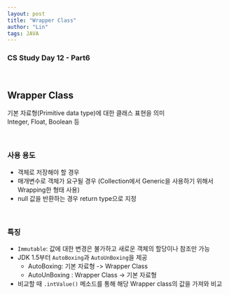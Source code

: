 ```yaml
---
layout: post
title: "Wrapper Class"
author: "Lin"
tags: JAVA
---
```

### CS Study Day 12 - Part6

<br>

## Wrapper Class 
기본 자료형(Primitive data type)에 대한 클래스 표현을 의미 <br>
Integer, Float, Boolean 등 

<br>

### 사용 용도 
- 객체로 저장해야 할 경우
- 매개변수로 객체가 요구될 경우 (Collection에서 Generic을 사용하기 위해서 Wrapping한 형태 사용)
- null 값을 반환하는 경우 return type으로 지정 

<br>

### 특징 
- `Immutable`: 값에 대한 변경은 불가하고 새로운 객체의 할당이나 참조만 가능
- JDK 1.5부터 `AutoBoxing`과 `AutoUnBoxing`을 제공
    - AutoBoxing:  기본 자료형 -> Wrapper Class
    - AutoUnBoxing : Wrapper Class -> 기본 자료형
- 비교할 때 `.intValue()` 메소드를 통해 해당 Wrapper class의 값을 가져와 비교

